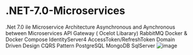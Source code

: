 # .NET-7.0-Microservices
.Net 7.0 ile Microservice Architecture
Asynchronous and Aynchronous between Microservices
API Gateway ( Ocelot Libarary)
RabbitMQ
Docker &amp; Docker Compose 
IdentityServer4
AccessToken/RefreshToken
Domain Driven Design
CQRS Pattern
PostgreSQL
MongoDB
SqlServer
![image](https://user-images.githubusercontent.com/49205871/209919407-582dae3a-0a05-4868-b947-150e2ad29bb4.png)
